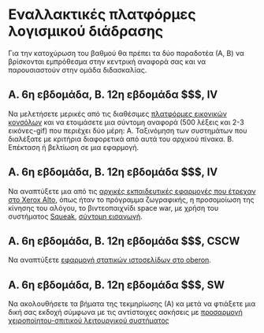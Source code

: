 # Εναλλακτικές πλατφόρμες λογισμικού διάδρασης

Για την κατοχύρωση του βαθμού θα πρέπει τα δύο παραδοτέα (Α, Β) να βρίσκονται εμπρόθεσμα στην κεντρική αναφορά σας και να παρουσιαστούν στην ομάδα διδασκαλίας.

## Α. 6η εβδομάδα, Β. 12η εβδομάδα $$$, IV

Να μελετήσετε μερικές από τις διαθέσιμες [πλατφόρμες εικονικών κονσόλων](https://github.com/paladin-t/fantasy) και να ετοιμάσετε μια σύντομη αναφορά (500 λέξεις και 2-3 εικόνες-gif) που περιέχει δύο μέρη: Α. Ταξινόμηση των συστημάτων που διαλέξατε με κριτήρια διαφορετικά από αυτά του αρχικού πίνακα. Β. Επέκταση ή βελτίωση σε μια εφαρμογή. 

## Α. 6η εβδομάδα, Β. 12η εβδομάδα $$$, IV

Να αναπτύξετε μια από τις [αρχικές εκπαιδευτικές εφαρμογές που έτρεχαν στο Xerox Alto](http://worrydream.com/EarlyHistoryOfSmalltalk/#smalltalkAndChildren), όπως ήταν το πρόγραμμα ζωγραφικής, η προσομοίωση της κίνησης του αλόγου, το βιντεοπαιχνίδι space war, με χρήση του συστήματος [Squeak](https://squeak.org), [σύντομη εισαγωγή](https://www.cl.cam.ac.uk/teaching/2002/CompProgLangs/smalltalk.html).

## Α. 6η εβδομάδα, Β. 12η εβδομάδα $$$, CSCW

Να αναπτύξετε [εφαρμογή στατικών ιστοσελίδων στο oberon](http://people.inf.ethz.ch/wirth/ProjectOberon/index.html).

## Α. 6η εβδομάδα, Β. 12η εβδομάδα $$$, SW

Να ακολουθήσετε τα βήματα της τεκμηρίωσης (Α) κα μετά να φτιάξετε μια δική σας εκδοχή σύμφωνα με τις αντίστοιχες ασκήσεις με [προσαρμογή χειροποίητου-σπιτικού λειτουργικού συστήματος](https://github.com/moya10/moyaOS)
